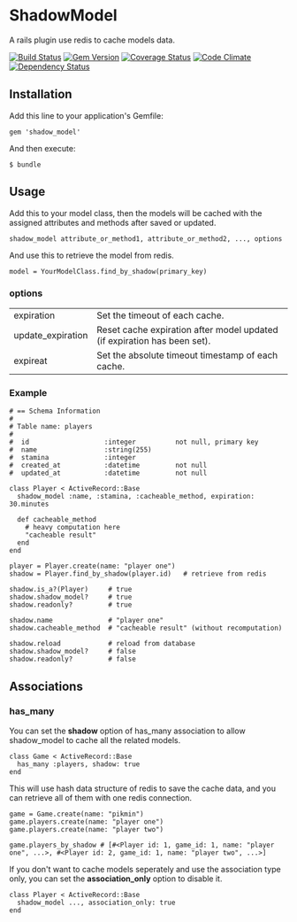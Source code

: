 # ShadowModel

A rails plugin use redis to cache models data.

[![Build Status](https://travis-ci.org/cctiger36/shadow_model.png?branch=master)](https://travis-ci.org/cctiger36/shadow_model) [![Gem Version](https://badge.fury.io/rb/shadow_model.png)](http://badge.fury.io/rb/shadow_model) [![Coverage Status](https://coveralls.io/repos/cctiger36/shadow_model/badge.png)](https://coveralls.io/r/cctiger36/shadow_model) [![Code Climate](https://codeclimate.com/github/cctiger36/shadow_model.png)](https://codeclimate.com/github/cctiger36/shadow_model) [![Dependency Status](https://gemnasium.com/cctiger36/shadow_model.png)](https://gemnasium.com/cctiger36/shadow_model)

## Installation

Add this line to your application's Gemfile:

    gem 'shadow_model'

And then execute:

    $ bundle

## Usage

Add this to your model class, then the models will be cached with the assigned attributes and methods after saved or updated.

    shadow_model attribute_or_method1, attribute_or_method2, ..., options

And use this to retrieve the model from redis.

    model = YourModelClass.find_by_shadow(primary_key)

### options

<table>
  <tr>
    <td>expiration</td><td>Set the timeout of each cache.</td>
  </tr>
  <tr>
    <td>update_expiration</td><td>Reset cache expiration after model updated (if expiration has been set).</td>
  </tr>
  <tr>
    <td>expireat</td><td>Set the absolute timeout timestamp of each cache.</td>
  </tr>
</table>

### Example

    # == Schema Information
    #
    # Table name: players
    #
    #  id                   :integer          not null, primary key
    #  name                 :string(255)
    #  stamina              :integer
    #  created_at           :datetime         not null
    #  updated_at           :datetime         not null

    class Player < ActiveRecord::Base
      shadow_model :name, :stamina, :cacheable_method, expiration: 30.minutes

      def cacheable_method
        # heavy computation here
        "cacheable result"
      end
    end

    player = Player.create(name: "player one")
    shadow = Player.find_by_shadow(player.id)   # retrieve from redis

    shadow.is_a?(Player)     # true
    shadow.shadow_model?     # true
    shadow.readonly?         # true

    shadow.name              # "player one"
    shadow.cacheable_method  # "cacheable result" (without recomputation)

    shadow.reload            # reload from database
    shadow.shadow_model?     # false
    shadow.readonly?         # false

## Associations

### has_many

You can set the **shadow** option of has_many association to allow shadow_model to cache all the related models.

    class Game < ActiveRecord::Base
      has_many :players, shadow: true
    end

This will use hash data structure of redis to save the cache data, and you can retrieve all of them with one redis connection.

    game = Game.create(name: "pikmin")
    game.players.create(name: "player one")
    game.players.create(name: "player two")

    game.players_by_shadow # [#<Player id: 1, game_id: 1, name: "player one", ...>, #<Player id: 2, game_id: 1, name: "player two", ...>]

If you don't want to cache models seperately and use the association type only, you can set the **association_only** option to disable it.

    class Player < ActiveRecord::Base
      shadow_model ..., association_only: true
    end
